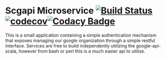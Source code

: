 # Scgapi Microservice  [![Build Status](https://travis-ci.org/ChristopherDavenport/scgapi-microservice.svg?branch=master)](https://travis-ci.org/ChristopherDavenport/scgapi-microservice) [![codecov](https://codecov.io/gh/ChristopherDavenport/scgapi-microservice/branch/master/graph/badge.svg)](https://codecov.io/gh/ChristopherDavenport/scgapi-microservice)[![Codacy Badge](https://api.codacy.com/project/badge/Grade/ffa646f619414ac596213a0daa2d8308)](https://www.codacy.com/app/christopherdavenport/scgapi-microservice?utm_source=github.com&amp;utm_medium=referral&amp;utm_content=ChristopherDavenport/scgapi-microservice&amp;utm_campaign=Badge_Grade)


This is a small application containing a simple authentication mechanism that
exposes managing our google organization through a simple restful interface. Services
are free to build independently utilizing the google-api-scala, however from bash or perl
this is a much easier api to utilize.